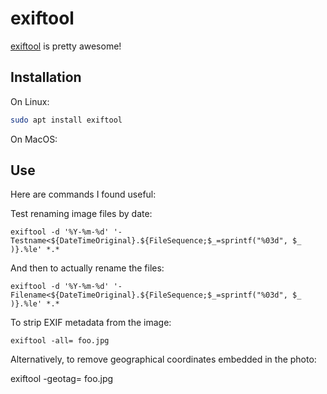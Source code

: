 # exiftool

[exiftool](https://github.com/exiftool/exiftool) is pretty awesome!

## Installation

On Linux:

```sh
sudo apt install exiftool
```

On MacOS: <whatever>

## Use

Here are commands I found useful:

Test renaming image files by date:

```console
exiftool -d '%Y-%m-%d' '-Testname<${DateTimeOriginal}.${FileSequence;$_=sprintf("%03d", $_ )}.%le' *.*
```

And then to actually rename the files:

```console
exiftool -d '%Y-%m-%d' '-Filename<${DateTimeOriginal}.${FileSequence;$_=sprintf("%03d", $_ )}.%le' *.*
```

To strip EXIF metadata from the image:

```
exiftool -all= foo.jpg
```

Alternatively, to remove geographical coordinates embedded in the photo:

exiftool -geotag= foo.jpg
